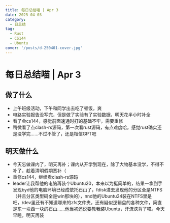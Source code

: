 ```yaml
---
title: 每日总结喵 | Apr 3
date: 2025-04-03
category:
  - 日总结
tag:
  - Rust
  - CS144
  - Ubuntu
cover: '/posts/d-250401-cover.jpg'
---
```

# 每日总结喵 | Apr 3

## 做了什么

- 上午班级活动，下午和同学出去吃了顿饭，爽
- 电路实验报告没写完，但是做了实验有了实验数据，明天花半小时补全
- 看了会cs144，感觉前面速通时打的基础不牢，需要重修
- 稍微看了点clash-rs源码，第一次看rust源码，有点难度哈，感觉rust确实还是没学完……不过不管了，还是相信GPT吧

## 明天做什么

- 今天忘做课内了，明天再补；课内从开学到现在，除了大物基本没学，不得不补了，趁着清明假期恶补（
- 重修cs144，继续看clash-rs源码
- leader让我帮他的电脑再装个Ubuntu20，本来以为挺简单的，结果一拿到手发现byd他的电脑环境已经成依托石山了，fdisk进去发现他的分区全是NTFS（并且分区类型码全是win那块的），nnd他的Ubuntu24装在NTFS里是吧，/dev里还有不知道哪来的zfs文件夹，还有疑似逻辑盘的各种文件，简直是东一块西一块的石山……他当初还说要教我装Ubuntu，汗流浃背了喵。今天早睡，明天再装
